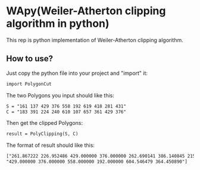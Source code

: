 # WApy(Weiler-Atherton clipping algorithm in python)
This rep is python implementation of Weiler-Atherton clipping algorithm.

## How to use?
Just copy the python file into your project and "import" it:
```markdown
import PolygonCut
```

The two Polygons you input should like this:
```markdown
S = "161 137 429 376 558 192 619 418 281 431"
C = "183 391 224 240 610 107 657 361 429 376"
```

Then get the clipped Polygons:
```markdown
result = PolyClipping(S, C)
```

The format of result should like this:
```markdown
["261.867222 226.952486 429.000000 376.000000 262.690141 386.140845 215.627162 270.836548 224.000000 240.000000",
"429.000000 376.000000 558.000000 192.000000 604.546479 364.450890"]
```
